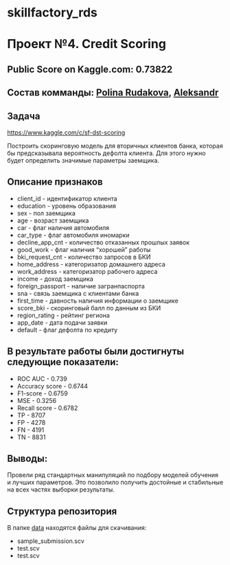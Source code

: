 # skillfactory_rds
Проект №4. Credit Scoring
========================
Public Score on Kaggle.com: 0.73822
------------
Состав комманды: [Polina Rudakova](https://github.com/Polinia), [Aleksandr](https://github.com/AleksandrBychkov?tab=overview&from=2021-04-01&to=2021-04-14)
------------
Задача
-----------
https://www.kaggle.com/c/sf-dst-scoring

Построить скоринговую модель для вторичных клиентов банка, которая бы предсказывала вероятность дефолта клиента. Для этого нужно будет определить значимые параметры заемщика.

Описание признаков
------------------------
* client_id - идентификатор клиента
* education - уровень образования
* sex - пол заемщика
* age - возраст заемщика
* car - флаг наличия автомобиля
* car_type - флаг автомобиля иномарки
* decline_app_cnt - количество отказанных прошлых заявок
* good_work - флаг наличия “хорошей” работы
* bki_request_cnt - количество запросов в БКИ
* home_address - категоризатор домашнего адреса
* work_address - категоризатор рабочего адреса
* income - доход заемщика
* foreign_passport - наличие загранпаспорта
* sna - связь заемщика с клиентами банка
* first_time - давность наличия информации о заемщике
* score_bki - скоринговый балл по данным из БКИ
* region_rating - рейтинг региона
* app_date - дата подачи заявки
* default - флаг дефолта по кредиту

В результате работы были достигнуты следующие показатели:
--------------
* ROC AUC - 0.739
* Accuracy score - 0.6744
* F1-score - 0.6759
* MSE - 0.3256
* Recall score - 0.6782
* TP - 8707
* FP - 4278
* FN - 4191
* TN - 8831

Выводы:
-------
Провели ряд стандартных манипуляций по подбору моделей обучения и лучших параметров. Это позволило получить достойные и стабильные на всех частях выборки результаты.

Структура репозитория
-----------------
В папке [data](https://github.com/Polinia/skillfactory_rds/tree/main/module_4/data) находятся файлы для скачивания:

* sample_submission.scv
* test.scv
* test.scv
